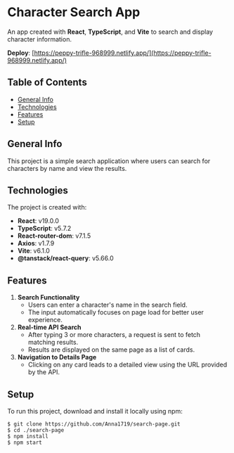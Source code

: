 # Character Search App

An app created with **React**, **TypeScript**, and **Vite** to search and display character information.

**Deploy**: [https://peppy-trifle-968999.netlify.app/](https://peppy-trifle-968999.netlify.app/)

## Table of Contents

- [General Info](#general-info)
- [Technologies](#technologies)
- [Features](#features)
- [Setup](#setup)

## General Info

This project is a simple search application where users can search for characters by name and view the results.

## Technologies

The project is created with:

- **React**: v19.0.0
- **TypeScript**: v5.7.2
- **React-router-dom**: v7.1.5
- **Axios**: v1.7.9
- **Vite**: v6.1.0
- **@tanstack/react-query**: v5.66.0

## Features

1. **Search Functionality**
   - Users can enter a character's name in the search field.
   - The input automatically focuses on page load for better user experience.
2. **Real-time API Search**
   - After typing 3 or more characters, a request is sent to fetch matching results.
   - Results are displayed on the same page as a list of cards.
3. **Navigation to Details Page**
   - Clicking on any card leads to a detailed view using the URL provided by the API.

## Setup

To run this project, download and install it locally using npm:

```
$ git clone https://github.com/Anna1719/search-page.git
$ cd ./search-page
$ npm install
$ npm start
```
